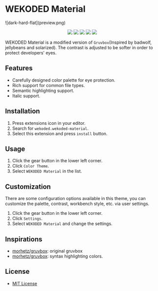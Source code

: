 <h1> WEKODED Material</h1>
![dark-hard-flat](preview.png)


<p align="center">
    <a href="https://marketplace.visualstudio.com/items?itemName=sainnhe.gruvbox-material" alt="Marketplace">
        <img src="https://img.shields.io/badge/vscode-marketplace-blue" /></a>
    <a href="https://open-vsx.org/extension/sainnhe/gruvbox-material" alt="Registry">
        <img src="https://img.shields.io/badge/open--vsx-registry-green" /></a>
    <a href="https://github.com/sainnhe/gruvbox-material-vscode" alt="Repository">
        <img src="https://img.shields.io/badge/github-repository-blueviolet" /></a>
    <a href="https://github.com/sainnhe/gruvbox-material-vscode/issues" alt="Issues">
        <img src="https://img.shields.io/badge/issue-feedback-red" /></a>
    <a href="https://vscode.dev/theme/sainnhe.gruvbox-material" alt="Preview">
        <img src="https://img.shields.io/badge/preview-vscode.dev-yellow" /></a>
</p>


WEKODED Material is a modified version of `Gruvbox`(Inspired by badwolf, jellybeans and solarized). The contrast is adjusted to be softer in order to protect developers' eyes.


## Features

- Carefully designed color palette for eye protection.
- Rich support for common file types.
- Semantic highlighting support.
- Italic support.


## Installation

1. Press extensions icon in your editor.
2. Search for `wekoded.wekoded-material`.
3. Select this extension and press `install` button.


## Usage

1. Click the gear button in the lower left corner.
2. Click `Color Theme`.
3. Select `WEKODED Material` in the list.


## Customization

There are some configuration options available in this theme, you can customize the palette, contrast, workbench style, etc. via user settings.

1. Click the gear button in the lower left corner.
2. Click `Settings`.
3. Select `WEKODED Material` and change the settings.

## Inspirations

- [morhetz/gruvbox](https://github.com/morhetz/gruvbox): original gruvbox
- [morhetz/gruvbox](https://github.com/Binaryify/OneDark-Pro): syntax highlighting colors.
## License

- [MIT License](LICENSE.txt)